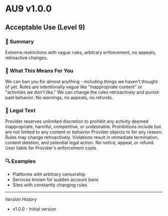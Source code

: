 # AU9 v1.0.0

## Acceptable Use (Level 9)

### 📌 Summary
Extreme restrictions with vague rules, arbitrary enforcement, no appeals, retroactive changes.

### 👤 What This Means For You
We can ban you for almost anything - including things we haven't thought of yet. Rules are intentionally vague like "inappropriate content" or "activities we don't like." We can change the rules retroactively and punish past behavior. No warnings, no appeals, no refunds.

### 📜 Legal Text
Provider reserves unlimited discretion to prohibit any activity deemed inappropriate, harmful, competitive, or undesirable. Prohibitions include but are not limited to any content or behavior Provider objects to for any reason. Rules may change retroactively. Violations result in immediate termination, content deletion, and potential legal action. No notice, appeal, or refund. User liable for Provider's enforcement costs.

### 🔍 Examples
- Platforms with arbitrary censorship
- Services known for sudden account bans
- Sites with constantly changing rules

---
*Version History*
- v1.0.0 - Initial version